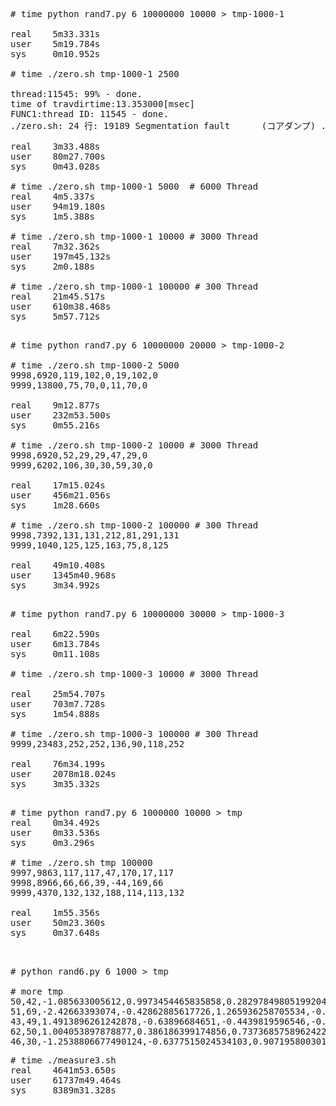 <pre>

# time python rand7.py 6 10000000 10000 > tmp-1000-1

real    5m33.331s
user    5m19.784s
sys     0m10.952s

# time ./zero.sh tmp-1000-1 2500

thread:11545: 99% - done.
time of travdirtime:13.353000[msec]
FUNC1:thread ID: 11545 - done.
./zero.sh: 24 行: 19189 Segmentation fault      (コアダンプ) ./group8.re

real    3m33.488s
user    80m27.700s
sys     0m43.028s

# time ./zero.sh tmp-1000-1 5000  # 6000 Thread
real    4m5.337s
user    94m19.180s
sys     1m5.388s

# time ./zero.sh tmp-1000-1 10000 # 3000 Thread
real    7m32.362s
user    197m45.132s
sys     2m0.188s

# time ./zero.sh tmp-1000-1 100000 # 300 Thread
real    21m45.517s
user    610m38.468s
sys     5m57.712s

</pre>

<pre>
# time python rand7.py 6 10000000 20000 > tmp-1000-2

# time ./zero.sh tmp-1000-2 5000
9998,6920,119,102,0,19,102,0
9999,13800,75,70,0,11,70,0

real    9m12.877s
user    232m53.500s
sys     0m55.216s

# time ./zero.sh tmp-1000-2 10000 # 3000 Thread
9998,6920,52,29,29,47,29,0
9999,6202,106,30,30,59,30,0

real    17m15.024s
user    456m21.056s
sys     1m28.660s

# time ./zero.sh tmp-1000-2 100000 # 300 Thread
9998,7392,131,131,212,81,291,131
9999,1040,125,125,163,75,8,125

real    49m10.408s
user    1345m40.968s
sys     3m34.992s

</pre>

<pre>
# time python rand7.py 6 10000000 30000 > tmp-1000-3

real    6m22.590s
user    6m13.784s
sys     0m11.108s

# time ./zero.sh tmp-1000-3 10000 # 3000 Thread

real    25m54.707s
user    703m7.728s
sys     1m54.888s

# time ./zero.sh tmp-1000-3 100000 # 300 Thread
9999,23483,252,252,136,90,118,252

real    76m34.199s
user    2078m18.024s
sys     3m35.332s

</pre>

<pre>
# time python rand7.py 6 1000000 10000 > tmp
real    0m34.492s
user    0m33.536s
sys     0m3.296s

# time ./zero.sh tmp 100000
9997,9863,117,117,47,170,17,117
9998,8966,66,66,39,-44,169,66
9999,4370,132,132,188,114,113,132

real    1m55.356s
user    50m23.360s
sys     0m37.648s

</pre>

<pre>

# python rand6.py 6 1000 > tmp

# more tmp
50,42,-1.085633005612,0.9973454465835858,0.28297849805199204,-1.506294713918092,-0.5786002519685364,1.651437097151
51,69,-2.42663393074,-0.42862885617726,1.265936258705534,-0.8667404022651017,-0.6788861516220543,-0.09470896889112
43,49,1.4913896261242878,-0.63896684651,-0.4439819596546,-0.43435127561851733,2.2059300827254558,2.18678 889737867
62,50,1.004053897878877,0.386186399174856,0.7373685758962422,1.490732028150799,-0.9358338684023914,1.175 290441034
46,30,-1.2538806677490124,-0.6377515024534103,0.9071958003012,-1.42860225969,-0.140068886661,-0.8617548958596855
</pre>

<pre>
# time ./measure3.sh
real    4641m53.650s
user    61737m49.464s
sys     8389m31.328s
</pre>